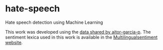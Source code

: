 # hate-speech
Hate speech detection using Machine Learning

This work was developed using the [data shared by aitor-garcia-p](https://github.com/aitor-garcia-p/hate-speech-dataset). The sentiment lexica used in this work is available in the [Multilingualsentiment website](https://sites.google.com/site/datascienceslab/projects/multilingualsentiment).